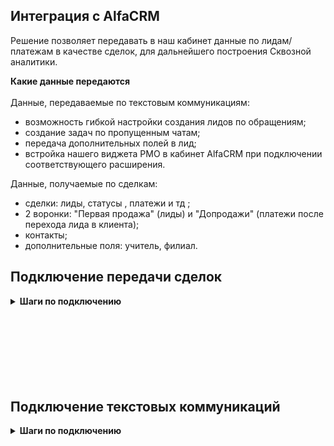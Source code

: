 ## Интеграция с AlfaCRM <br />

Решение позволяет передавать в наш кабинет данные по лидам/платежам в качестве сделок, для дальнейшего построения Сквозной аналитики. <br />

**Какие данные передаются** <br />  
Данные, передаваемые по текстовым коммуникациям:  <br />

- возможность гибкой настройки создания лидов по обращениям;
- создание задач по пропущенным чатам;
- передача дополнительных полей в лид;
- встройка нашего виджета РМО в кабинет AlfaCRM при подключении соответствующего расширения. <br />

Данные, получаемые по сделкам:  <br /> 
- сделки: лиды, статусы , платежи и тд ;
- 2 воронки: "Первая продажа" (лиды) и "Допродажи" (платежи после перехода лида в клиента);
- контакты;
- дополнительные поля: учитель, филиал.  <br />


## Подключение передачи сделок   <br />  
<details>
 <summary style="font-weight:bold;"> Шаги по подключению </summary> <br />

1. Нажмите "Активен" на этой странице. <br />
2. Настройте **Webhook** в AlfaCRM <br />

<details>
  <summary style="font-weight:bold;"> Подробнее </summary> <br />

ЛК AlfaCRM -> Настройки -> Автодействия и рассылки -> Триггеры и вебхуки (настраивается по каждому филиалу отдельно)  <br />

- Необходимо добавить 2 триггера по Клиенту и Платежу (Целевая сущность).
  - Выбираете все события.
  - Затронутые поля - любые.
  - Реакция - Webhook.
  - Webhook URL - берете из настроек интеграции.
  - Нажмите "Сохранить".

![image](alfa_hook.gif)

</details> 

<br />  

3. **Авторизация** в AlfaCRM <br />

<details>
  <summary style="font-weight:bold;"> Подробнее </summary> <br />

- **Название**  — укажите название авторизации.
- **hostname**  —  YOURDOMAIN замените на домен, от своего кабинета в AlfaCRM.
- **api_key**  — укажите Ключ API (v2api), из личного кабинета AlfaCRM. (Профиль -> Ключ API (v2api) , от админского ЛК)
- **email**   — укажите email, из личного кабинета AlfaCRM. (Профиль -> E-mail , от админского ЛК)

![image](alfa_auth.gif)

</details> 
<br /> 

4. Заполните настройки воронки продаж "Первая продажа": 

- **Успешный этап**  — выберете этап(ы) воронки , которые считаются завершающими успешными в AlfaCRM (в нашем сервисе они будут объединены в один этап).
- **Отказной этап**  — выберете этап(ы) воронки , которые считаются завершающими неуспешными(отказными) в AlfaCRM (в нашем сервисе они будут объединены в один этап).
<br />

5. Нажмите сохранить. <br />


После подключения интеграции сделки будут попадать в  Сырые данные -> Сделки.  <br />
Для проверки корректности работы интеграции создайте тестовый лид в AlfaCRM.   
</details> 
<br />
<br />
<br />
<br />
<br />
<br />
<br />

## Подключение текстовых коммуникаций   <br />  

<details>
 <summary style="font-weight:bold;"> Шаги по подключению </summary> <br />  
  
1. Укажите **Учетные данные** <br /> 
Добавьте название авторизации, адрес вашего портала, API ключ и email учетной записи.  <br />    
2. Укажите необходимый для работы филиал. <br /> 
3. **Передача заявок**  <br />
3.1. **Передавать заявки** - выберите настройку, если требуется передавать данные по заявкам в AlfaCRM.
При её выборе выводятся дополнительные настройки вариантов передачи заявок. <br />
3.2. **Условия фильтрации** - задайте условия, если требуется фильтровать заявки по сайтам и/или типам.<br />
3.3. **Создавать лид по обращению** - настройка позволяет создавать лид по заявкам. <br />
3.4. **Передавать дополнительные поля** - настройка позволяет передавать дополнительные поля в лид. <br />
При её выборе выводятся дополнительные настройки выбора сущности в AlfaCRM и соответствия их полей в AlfaCRM и UIS.
Добавьте все требуемые значения. Если требуется передавать значение в поля не только при первичных чатах (при создании клиента), но и при повторных, выберите настройку "Обновлять всегда".  <br />

4. **Передача чатов**  <br />
4.1. **Передавать чаты** - выберите настройку, если требуется передавать данные по чатам в AlfaCRM.
При её выборе выводятся дополнительные настройки вариантов передачи чатов.  <br />
4.2. **Условия фильтрации** - задайте условия, если требуется фильтровать чаты по сайтам, каналам и/или тегам.  <br />
4.3.**Создавать лид** - настройка позволяет создавать лид по чатам. <br />
При её выборе выводятся дополнительные настройки:
- Выберите, на какое событие создавать лид: начало чата, завершение чата, простановка тега.
- При выборе простановки тега дополнительно выводится список тегов. <br />
4.4. **Создавать задачу по потерянному чату** -  настройка создания задач по потерянным чатам:
- измените шаблон названия, при необходимости (через "+" можно добавить требуемые параметры)<br />
4.5. **Передавать чаты от посетителей без контактных данных** -  настройка позволяет создавать лид по чатам, в которых отсутствует номер телефона. При каждом новом чате с посетителем без контактных данных будет создаваться новый лид, что может привести к дублям в AlfaCRM.  <br />
   **Важно!** Текст переписки чата будет передан только при завершении чата. <br />
4.6. **Передавать дополнительные поля** - настройка позволяет передавать дополнительные поля в контрагента. <br />
При её выборе выводятся дополнительные настройки выбора сущности в AlfaCRM и соответствия их полей в AlfaCRM и UIS.
Добавьте все требуемые значения. Если требуется передавать значение в поля не только при первичных чатах (при создании клиента), но и при повторных, выберите настройку "Обновлять всегда".  <br />
